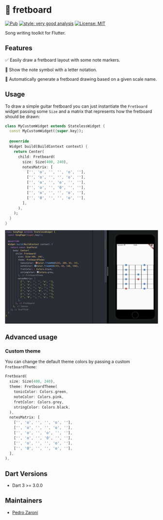 # 🎸 fretboard

[![Pub](https://img.shields.io/pub/v/fretboard.svg)](https://pub.dev/packages/fretboard)
[![style: very good analysis][very_good_analysis_badge]][very_good_analysis_link]
[![License: MIT][license_badge]][license_link]

Song writing toolkit for Flutter.

## Features

✅ Easily draw a fretboard layout with some note markers.

🚧 Show the note symbol with a letter notation.

🚧 Automatically generate a fretboard drawing based on a given scale name.

## Usage

To draw a simple guitar fretboard you can just instantiate the `Fretboard` widget passing some `Size` and a matrix that represents how the fretboard should be drawn:

```dart
class MyCustomWidget extends StatelessWidget {
  const MyCustomWidget({super.key});

  @override
  Widget build(BuildContext context) {
    return Center(
      child: Fretboard(
        size: Size(400, 240),
        notesMatrix: [
          ['', 'o', '', '', 'o', ''],
          ['', 'o', '', '', 'o', ''],
          ['', 'o', '', 'o', '', ''],
          ['', 'o', '', '0', '', ''],
          ['', 'o', '', '', 'o', ''],
          ['', '0', '', '', 'o', ''],
        ],
      ),
    );
  }
}
```

![Example Screenshot][screenshot]

## Advanced usage

### Custom theme

You can change the default theme colors by passing a custom `FretboardTheme`:

```dart
Fretboard(
  size: Size(400, 240),
  theme: FretboardTheme(
    tonicColor: Colors.green,
    noteColor: Colors.pink,
    fretColor: Colors.grey,
    stringColor: Colors.black,
  ),
  notesMatrix: [
    ['', 'o', '', '', 'o', ''],
    ['', 'o', '', '', 'o', ''],
    ['', 'o', '', 'o', '', ''],
    ['', 'o', '', '0', '', ''],
    ['', 'o', '', '', 'o', ''],
    ['', '0', '', '', 'o', ''],
  ],
),
```

## Dart Versions

* Dart 3 >= 3.0.0

## Maintainers

* [Pedro Zaroni](https://github.com/mugbug)

[license_badge]: https://img.shields.io/badge/license-MIT-blue.svg
[license_link]: https://opensource.org/licenses/MIT
[very_good_analysis_badge]: https://img.shields.io/badge/style-very_good_analysis-B22C89.svg
[very_good_analysis_link]: https://pub.dev/packages/very_good_analysis
[screenshot]: https://raw.githubusercontent.com/mugbug/fretboard/main/doc/assets/fretboard_demo.png